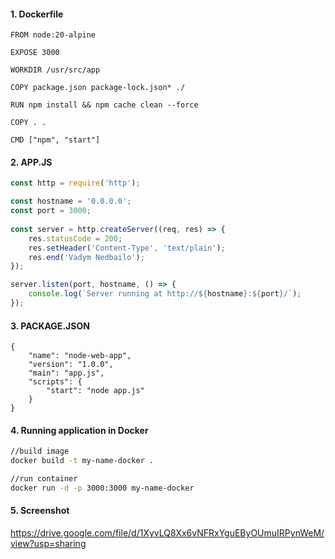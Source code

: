 #### 1. Dockerfile
```
FROM node:20-alpine

EXPOSE 3000
  
WORKDIR /usr/src/app

COPY package.json package-lock.json* ./ 

RUN npm install && npm cache clean --force

COPY . .

CMD ["npm", "start"]
```

#### 2. APP.JS
```js
const http = require('http');

const hostname = '0.0.0.0';
const port = 3000;
 
const server = http.createServer((req, res) => {
	res.statusCode = 200;
	res.setHeader('Content-Type', 'text/plain');
	res.end('Vadym Nedbailo');
}); 

server.listen(port, hostname, () => {
	console.log(`Server running at http://${hostname}:${port}/`);
});
```

#### 3. PACKAGE.JSON
```
{
	"name": "node-web-app",
	"version": "1.0.0",
	"main": "app.js",
	"scripts": {
		"start": "node app.js"
	}
}
```

#### 4. Running application in Docker
```bash
//build image
docker build -t my-name-docker .

//run container
docker run -d -p 3000:3000 my-name-docker
```

#### 5. Screenshot
https://drive.google.com/file/d/1XyvLQ8Xx6vNFRxYguEByOUmuIRPynWeM/view?usp=sharing